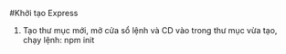 #Khởi tạo Express
1. Tạo thư mục mới, mở cửa sổ lệnh và CD vào trong thư mục vừa tạo, chạy lệnh:  npm init
